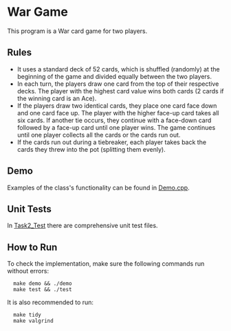 # War Game

This program is a War card game for two players.

## Rules

- It uses a standard deck of 52 cards, which is shuffled (randomly) at the beginning of the game and divided equally between the two players.
- In each turn, the players draw one card from the top of their respective decks. The player with the highest card value wins both cards (2 cards if the winning card is an Ace).
- If the players draw two identical cards, they place one card face down and one card face up. The player with the higher face-up card takes all six cards. If another tie occurs, they continue with a face-down card followed by a face-up card until one player wins. The game continues until one player collects all the cards or the cards run out.
- If the cards run out during a tiebreaker, each player takes back the cards they threw into the pot (splitting them evenly).

## Demo

Examples of the class's functionality can be found in [Demo.cpp](Cpp_Assignments/blob/main/Task2_WarCardGame/Task2_Test/Demo.cpp).


## Unit Tests

In [Task2_Test](Task2_Test) there are comprehensive unit test files.

## How to Run

To check the implementation, make sure the following commands run without errors:

```
  make demo && ./demo
  make test && ./test
```

It is also recommended to run:

```
  make tidy
  make valgrind
```

